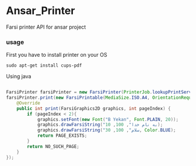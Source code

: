 # Ansar_Printer
Farsi printer API for ansar project
 
### usage

First you have to install printer on your OS

``` sudo apt-get install cups-pdf ```

Using java

```java

FarsiPrinter farsiPrinter = new FarsiPrinter(PrinterJob.lookupPrintServices()[4]);
farsiPrinter.print(new FarsiPrintable(MediaSize.ISO.A4, OrientationRequested.PORTRAIT) {
    @Override
    public int print(FarsiGraphics2D graphics, int pageIndex) {
        if (pageIndex < 2){
            graphics.setFont(new Font("B Yekan", Font.PLAIN, 20));
            graphics.drawFarsiString("به نام خدا", 100, 10);
            graphics.drawFarsiString("سلام", 100, 30, Color.BLUE);
            return PAGE_EXISTS;
        }
        return NO_SUCH_PAGE;
    }
});


```
